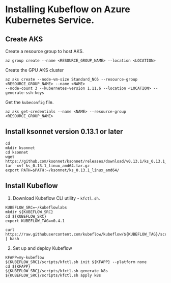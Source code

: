 # Installing Kubeflow on Azure Kubernetes Service.

## Create AKS 
Create a resource group to host AKS.
```
az group create --name <RESOURCE_GROUP_NAME> --location <LOCATION>
```

Create the GPU AKS cluster
```
az aks create --node-vm-size Standard_NC6 --resource-group <RESOURCE_GROUP_NAME> --name <NAME> 
--node-count 3 --kubernetes-version 1.11.6 --location <LOCATION> --generate-ssh-keys
```
Get the `kubeconfig` file.
```
az aks get-credentials --name <NAME> --resource-group <RESOURCE_GROUP_NAME>
```

## Install ksonnet version 0.13.1 or later
```
cd
mkdir ksonnet
cd ksonnet
wget https://github.com/ksonnet/ksonnet/releases/download/v0.13.1/ks_0.13.1_linux_amd64.tar.gz
tar -xvf ks_0.13.1_linux_amd64.tar.gz
export PATH=$PATH:~/ksonnet/ks_0.13.1_linux_amd64/
```

## Install Kubeflow
1. Download Kubeflow CLI utility - `kfctl.sh`.
```
KUBEFLOW_SRC=~/kubeflowlabs
mkdir ${KUBEFLOW_SRC}
cd ${KUBEFLOW_SRC}
export KUBEFLOW_TAG=v0.4.1

curl https://raw.githubusercontent.com/kubeflow/kubeflow/${KUBEFLOW_TAG}/scripts/download.sh | bash
```

2. Set up and deploy Kubeflow
```
KFAPP=my-kubeflow
${KUBEFLOW_SRC}/scripts/kfctl.sh init ${KFAPP} --platform none
cd ${KFAPP}
${KUBEFLOW_SRC}/scripts/kfctl.sh generate k8s
${KUBEFLOW_SRC}/scripts/kfctl.sh apply k8s
```




